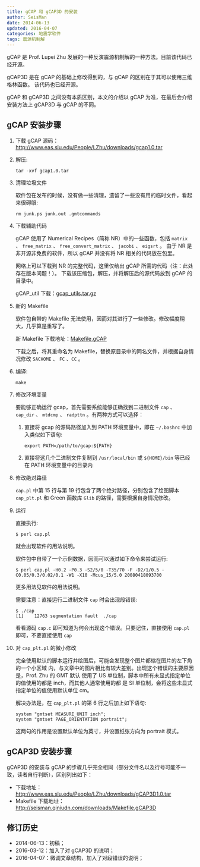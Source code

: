 ```yaml
---
title: gCAP 和 gCAP3D 的安装
author: SeisMan
date: 2014-06-13
updated: 2016-04-07
categories: 地震学软件
tags: 震源机制解
---
```


gCAP 是 Prof. Lupei Zhu 发展的一种反演震源机制解的一种方法。目前该代码已经开源。

gCAP3D 是在 gCAP 的基础上修改得到的，与 gCAP 的区别在于其可以使用三维格林函数。
该代码也已经开源。

gCAP 和 gCAP3D 之间没有本质区别，本文的介绍以 gCAP 为准，在最后会介绍安装方法上
gCAP3D 与 gCAP 的不同。

<!--more-->

## gCAP 安装步骤

1.  下载 gCAP 源码： <http://www.eas.slu.edu/People/LZhu/downloads/gcap1.0.tar>
2.  解压:

        tar -xvf gcap1.0.tar

3.  清理垃圾文件

    软件包在发布的时候，没有做一些清理，遗留了一些没有用的临时文件，看起来很碍眼:

        rm junk.ps junk.out .gmtcommands

4.  下载辅助代码

    gCAP 使用了 Numerical Recipes（简称 NR）中的一些函数，包括 `matrix` 、
    `free_matrix` 、 `free_convert_matrix` 、 `jacobi` 、 `eigsrt` 。
    由于 NR 是非开源非免费的软件，所以 gCAP 并没有将 NR 相关的代码放在包里。

    网络上可以下载到 NR 的完整代码，这里仅给出 gCAP 所需的代码（注：此处存在版本问题！）。
    下载该压缩包，解压，并将解压后的源代码放到 gCAP 的目录中。

    gCAP_util 下载：[gcap_utils.tar.gz](http://seisman.qiniudn.com/downloads/gcap_utils.tar.gz)

5.  新的 Makefile

    软件包自带的 Makefile 无法使用，因而对其进行了一些修改。修改幅度稍大，几乎算是重写了。

    新 Makefile 下载地址：[Makefile.gCAP](http://seisman.qiniudn.com/downloads/Makefile.gCAP)

    下载之后，将其重命名为 Makefile，替换原目录中的同名文件，并根据自身情况修改
    `SACHOME` 、 `FC` 、`CC` 。

6.  编译:

        make

7.  修改环境变量

    要能够正确运行 gcap，首先需要系统能够正确找到二进制文件 `cap` 、`cap_dir` 、
    `mtdcmp` 、 `radpttn` 。有两种方式可以选择：

    1.  直接将 gcap 的源码路径加入到 PATH 环境变量中，即在 `~/.bashrc` 中加入类似如下语句:

            export PATH=/path/to/gcap:${PATH}

    2.  直接将这几个二进制文件复制到 `/usr/local/bin` 或 `${HOME}/bin` 等已经
        在 PATH 环境变量中的目录内

8.  修改绝对路径

    `cap.pl` 中第 15 行与第 19 行包含了两个绝对路径，分别包含了绘图脚本
    `cap_plt.pl` 和 Green 函数库 `Glib` 的路径，需要根据自身情况修改。

9.  运行

    直接执行:

        $ perl cap.pl

    就会出现软件的用法说明。

    软件包中自带了一个示例数据，因而可以通过如下命令来尝试运行:

        $ perl cap.pl -H0.2 -P0.3 -S2/5/0 -T35/70 -F -D2/1/0.5 -C0.05/0.3/0.02/0.1 -W1 -X10 -Mcus_15/5.0 20080418093700

    更多用法见软件的用法说明。

    需要注意：直接运行二进制文件 `cap` 时会出现段错误:

        $ ./cap
        [1]    12763 segmentation fault  ./cap

    看看源码 `cap.c` 即可知道为何会出现这个错误。只要记住，直接使用 `cap.pl` 即可，不要直接使用 `cap`

10. 对 `cap_plt.pl` 的微小修改

    完全使用默认的脚本运行并绘图后，可能会发现整个图片都缩在图片的左下角的一个小区域
    内，与文章中的图片相比有较大差别。出现这个错误的主要原因是，Prof. Zhu 的 GMT 默认
    使用了 US 单位制，脚本中所有未显式指定单位的值使用的都是 inch，而其他人通常使用的都
    是 SI 单位制，会将这些未显式指定单位的值使用默认单位 cm。

    解决办法是，在 `cap_plt.pl` 的第 6 行之后加上如下语句:

        system "gmtset MEASURE_UNIT inch";
        system "gmtset PAGE_ORIENTATION portrait";

    这两句的作用是设置默认单位为英寸，并设置纸张方向为 portrait 模式。

## gCAP3D 安装步骤

gCAP3D 的安装与 gCAP 的步骤几乎完全相同（部分文件名以及行号可能不一致，读者自行判断），区别列出如下：

-   下载地址： <http://www.eas.slu.edu/People/LZhu/downloads/gCAP3D1.0.tar>
-   Makefile 下载地址： <http://seisman.qiniudn.com/downloads/Makefile.gCAP3D>

## 修订历史

-   2014-06-13：初稿；
-   2016-03-12：加入了对 gCAP3D 的说明；
-   2016-04-07：微调文章结构，加入了对段错误的说明；
